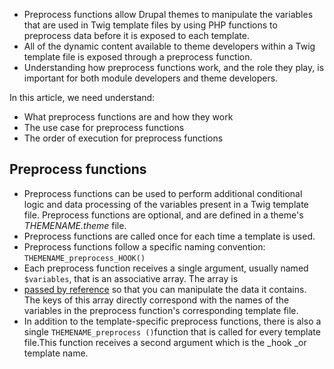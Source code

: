* Preprocess functions allow Drupal themes to manipulate the variables that are used in Twig template files by using PHP functions to preprocess data before it is exposed to each template. 
* All of the dynamic content available to theme developers within a Twig template file is exposed through a preprocess function. 
* Understanding how preprocess functions work, and the role they play, is important for both module developers and theme developers.

In this article, we need understand:

* What preprocess functions are and how they work
* The use case for preprocess functions
* The order of execution for preprocess functions

## Preprocess functions

* Preprocess functions can be used to perform additional conditional logic and data processing of the variables present in a Twig template file. Preprocess functions are optional, and are defined in a theme's _THEMENAME.theme_ file.
* Preprocess functions are called once for each time a template is used.
* Preprocess functions follow a specific naming convention: `THEMENAME_preprocess_HOOK()`
* Each preprocess function receives a single argument, usually named `$variables`, that is an associative array. The array is
* [passed by reference](http://php.net/manual/en/language.references.pass.php) so that you can manipulate the data it contains. The keys of this array directly correspond with the names of the variables in the preprocess function's corresponding template file.
* In addition to the template-specific preprocess functions, there is also a single `THEMENAME_preprocess ()`function that is called for every template file.This function receives a second argument which is the _hook _or template name.



